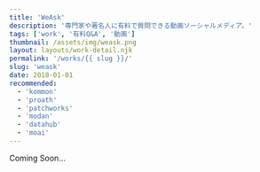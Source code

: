 ```yaml
---
title: 'WeAsk'
description: '専門家や著名人に有料で質問できる動画ソーシャルメディア。'
tags: ['work', '有料Q&A', '動画']
thumbnail: /assets/img/weask.png
layout: layouts/work-detail.njk
permalink: '/works/{{ slug }}/'
slug: 'weask'
date: 2018-01-01
recommended:
  - 'kommon'
  - 'proath'
  - 'patchworks'
  - 'modan'
  - 'datahub'
  - 'moai'
---
```


Coming Soon...
